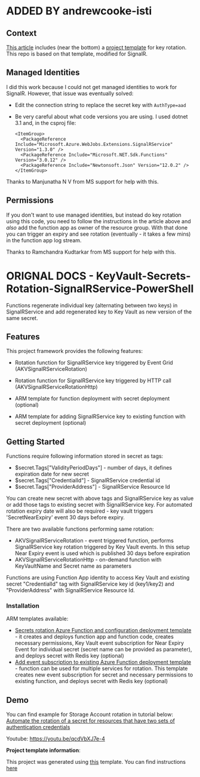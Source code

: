 # ADDED BY andrewcooke-isti

## Context

[This
article](https://docs.microsoft.com/en-gb/azure/key-vault/secrets/tutorial-rotation-dual?tabs=azure-cli)
includes (near the bottom) a [project
template](https://serverlesslibrary.net/sample/bc72c6c3-bd8f-4b08-89fb-c5720c1f997f)
for key rotation.  This repo is based on that template, modified for SignalR.

## Managed Identities

I did this work because I could not get managed identities to work for
SignalR.  However, that issue was eventually solved:

  * Edit the connection string to replace the secret key with `AuthType=aad`

  * Be very careful about what code versions you are using.  I used dotnet 3.1
    and, in the csproj file:

        <ItemGroup>
          <PackageReference Include="Microsoft.Azure.WebJobs.Extensions.SignalRService" Version="1.3.0" />
          <PackageReference Include="Microsoft.NET.Sdk.Functions" Version="3.0.12" />
          <PackageReference Include="Newtonsoft.Json" Version="12.0.2" />
        </ItemGroup>

Thanks to Manjunatha N V from MS support for help with this.

## Permissions

If you don't want to use managed identities, but instead do key rotation using
this code, you need to follow the instructions in the article above and *also*
add the function app as owner of the resource group.  With that done you can
trigger an expiry and see rotation (eventually - it takes a few mins) in the
function app log stream.

Thanks to Ramchandra Kudtarkar from MS support for help with this.

# ORIGNAL DOCS - KeyVault-Secrets-Rotation-SignalRService-PowerShell

Functions regenerate individual key (alternating between two keys) in SignalRService and add regenerated key to Key Vault as new version of the same secret.

## Features

This project framework provides the following features:

* Rotation function for SignalRService key triggered by Event Grid (AKVSignalRServiceRotation)

* Rotation function for SignalRService key triggered by HTTP call (AKVSignalRServiceRotationHttp)

* ARM template for function deployment with secret deployment (optional)

* ARM template for adding SignalRService key to existing function with secret deployment (optional)

## Getting Started

Functions require following information stored in secret as tags:

* $secret.Tags["ValidityPeriodDays"] - number of days, it defines expiration date for new secret
* $secret.Tags["CredentialId"] - SignalRService credential id
* $secret.Tags["ProviderAddress"] - SignalRService Resource Id

You can create new secret with above tags and SignalRService key as value or add those tags to existing secret with SignalRService key. For automated rotation expiry date will also be required - key vault triggers 'SecretNearExpiry' event 30 days before expiry.

There are two available functions performing same rotation:

* AKVSignalRServiceRotation - event triggered function, performs SignalRService key rotation triggered by Key Vault events. In this setup Near Expiry event is used which is published 30 days before expiration
* AKVSignalRServiceRotationHttp - on-demand function with KeyVaultName and Secret name as parameters

Functions are using Function App identity to access Key Vault and existing secret "CredentialId" tag with SignalRService key id (key1/key2) and "ProviderAddress" with SignalRService Resource Id.

### Installation

ARM templates available:

* [Secrets rotation Azure Function and configuration deployment template](https://github.com/andrewcooke-isti/KeyVault-Secrets-Rotation-SignalRService-PowerShell/blob/main/ARM-Templates/Readme.md) - it creates and deploys function app and function code, creates necessary permissions, Key Vault event subscription for Near Expiry Event for individual secret (secret name can be provided as parameter), and deploys secret with Redis key (optional)
* [Add event subscription to existing Azure Function deployment template](https://github.com/andrewcooke-isti/KeyVault-Secrets-Rotation-SignalRService-PowerShell/blob/main/ARM-Templates/Readme.md) - function can be used for multiple services for rotation. This template creates new event subscription for secret and necessary permissions to existing function, and deploys secret with Redis key (optional)

## Demo

You can find example for Storage Account rotation in tutorial below:
[Automate the rotation of a secret for resources that have two sets of authentication credentials](https://docs.microsoft.com/azure/key-vault/secrets/tutorial-rotation-dual)

Youtube:
https://youtu.be/qcdVbXJ7e-4

**Project template information**:

This project was generated using [this](https://github.com/Azure/KeyVault-Secrets-Rotation-Template-PowerShell) template. You can find instructions [here](https://github.com/Azure/KeyVault-Secrets-Rotation-Template-PowerShell/blob/main/Project-Template-Instructions.md)
